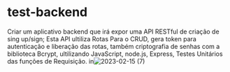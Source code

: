 # test-backend
Criar um aplicativo backend que irá expor uma API RESTful de criação de sing up/sign;
Esta API ultiliza Rotas Para o CRUD, gera token para autenticação e liberação das rotas, também criptografia de senhas com a biblioteca Bcrypt, ultilizando JavaScript, node.js, Express, Testes Unitários das funções de Requisição. 
in![2023-02-15 (7)](https://user-images.githubusercontent.com/72577273/219143131-a632d643-297f-430b-b4e2-5ce6aa44fa53.png)
